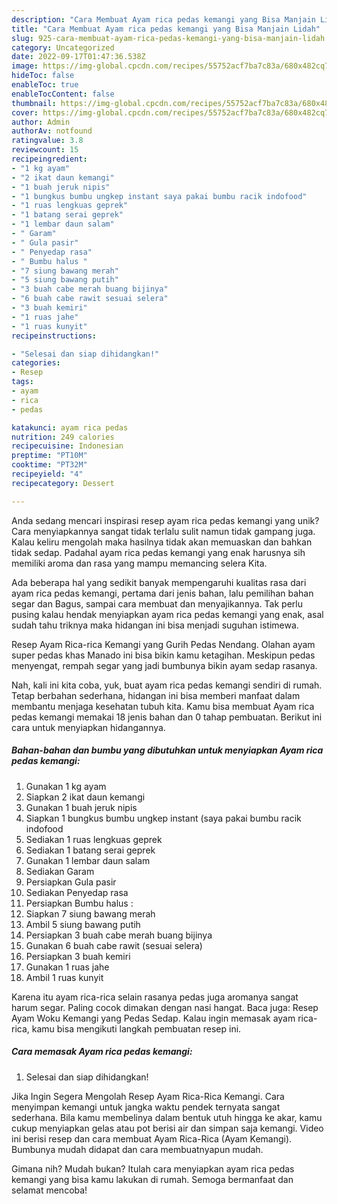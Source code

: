 ```yaml
---
description: "Cara Membuat Ayam rica pedas kemangi yang Bisa Manjain Lidah"
title: "Cara Membuat Ayam rica pedas kemangi yang Bisa Manjain Lidah"
slug: 925-cara-membuat-ayam-rica-pedas-kemangi-yang-bisa-manjain-lidah
category: Uncategorized
date: 2022-09-17T01:47:36.538Z
image: https://img-global.cpcdn.com/recipes/55752acf7ba7c83a/680x482cq70/ayam-rica-pedas-kemangi-foto-resep-utama.jpg
hideToc: false
enableToc: true
enableTocContent: false
thumbnail: https://img-global.cpcdn.com/recipes/55752acf7ba7c83a/680x482cq70/ayam-rica-pedas-kemangi-foto-resep-utama.jpg
cover: https://img-global.cpcdn.com/recipes/55752acf7ba7c83a/680x482cq70/ayam-rica-pedas-kemangi-foto-resep-utama.jpg
author: Admin
authorAv: notfound
ratingvalue: 3.8
reviewcount: 15
recipeingredient:
- "1 kg ayam"
- "2 ikat daun kemangi"
- "1 buah jeruk nipis"
- "1 bungkus bumbu ungkep instant saya pakai bumbu racik indofood"
- "1 ruas lengkuas geprek"
- "1 batang serai geprek"
- "1 lembar daun salam"
- " Garam"
- " Gula pasir"
- " Penyedap rasa"
- " Bumbu halus "
- "7 siung bawang merah"
- "5 siung bawang putih"
- "3 buah cabe merah buang bijinya"
- "6 buah cabe rawit sesuai selera"
- "3 buah kemiri"
- "1 ruas jahe"
- "1 ruas kunyit"
recipeinstructions:

- "Selesai dan siap dihidangkan!"
categories:
- Resep
tags:
- ayam
- rica
- pedas

katakunci: ayam rica pedas 
nutrition: 249 calories
recipecuisine: Indonesian
preptime: "PT10M"
cooktime: "PT32M"
recipeyield: "4"
recipecategory: Dessert

---
```





Anda sedang mencari inspirasi resep ayam rica pedas kemangi yang unik? Cara menyiapkannya sangat tidak terlalu sulit namun tidak gampang juga. Kalau keliru mengolah maka hasilnya tidak akan memuaskan dan bahkan tidak sedap. Padahal ayam rica pedas kemangi yang enak harusnya sih memiliki aroma dan rasa yang mampu memancing selera Kita.





Ada beberapa hal yang sedikit banyak mempengaruhi kualitas rasa dari ayam rica pedas kemangi, pertama dari jenis bahan, lalu pemilihan bahan segar dan Bagus, sampai cara membuat dan menyajikannya. Tak perlu pusing kalau hendak menyiapkan ayam rica pedas kemangi yang enak,      asal sudah tahu triknya maka hidangan ini bisa menjadi suguhan istimewa.














Resep Ayam Rica-rica Kemangi yang Gurih Pedas Nendang. Olahan ayam super pedas khas Manado ini bisa bikin kamu ketagihan. Meskipun pedas menyengat, rempah segar yang jadi bumbunya bikin ayam sedap rasanya.






Nah, kali ini kita coba, yuk, buat ayam rica pedas kemangi sendiri di rumah. Tetap berbahan sederhana, hidangan ini bisa memberi manfaat dalam membantu menjaga kesehatan tubuh kita. Kamu bisa membuat Ayam rica pedas kemangi memakai 18 jenis bahan dan 0 tahap pembuatan. Berikut ini cara untuk menyiapkan hidangannya.

<!--inarticleads1-->

##### Bahan-bahan dan bumbu yang dibutuhkan untuk menyiapkan Ayam rica pedas kemangi:

1. Gunakan 1 kg ayam
1. Siapkan 2 ikat daun kemangi
1. Gunakan 1 buah jeruk nipis
1. Siapkan 1 bungkus bumbu ungkep instant (saya pakai bumbu racik indofood
1. Sediakan 1 ruas lengkuas geprek
1. Sediakan 1 batang serai geprek
1. Gunakan 1 lembar daun salam
1. Sediakan  Garam
1. Persiapkan  Gula pasir
1. Sediakan  Penyedap rasa
1. Persiapkan  Bumbu halus :
1. Siapkan 7 siung bawang merah
1. Ambil 5 siung bawang putih
1. Persiapkan 3 buah cabe merah buang bijinya
1. Gunakan 6 buah cabe rawit (sesuai selera)
1. Persiapkan 3 buah kemiri
1. Gunakan 1 ruas jahe
1. Ambil 1 ruas kunyit


Karena itu ayam rica-rica selain rasanya pedas juga aromanya sangat harum segar. Paling cocok dimakan dengan nasi hangat. Baca juga: Resep Ayam Woku Kemangi yang Pedas Sedap. Kalau ingin memasak ayam rica-rica, kamu bisa mengikuti langkah pembuatan resep ini. 

<!--inarticleads2-->

##### Cara memasak Ayam rica pedas kemangi:


1. Selesai dan siap dihidangkan!

Jika Ingin Segera Mengolah Resep Ayam Rica-Rica Kemangi. Cara menyimpan kemangi untuk jangka waktu pendek ternyata sangat sederhana. Bila kamu membelinya dalam bentuk utuh hingga ke akar, kamu cukup menyiapkan gelas atau pot berisi air dan simpan saja kemangi. Video ini berisi resep dan cara membuat Ayam Rica-Rica (Ayam Kemangi). Bumbunya mudah didapat dan cara membuatnyapun mudah. 

Gimana nih? Mudah bukan? Itulah cara menyiapkan ayam rica pedas kemangi yang bisa kamu lakukan di rumah. Semoga bermanfaat dan selamat mencoba!

